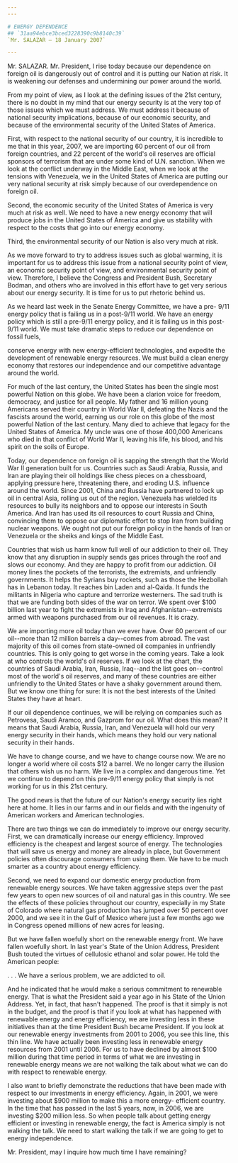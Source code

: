 ```yaml
---
---

# ENERGY DEPENDENCE
## `31aa94ebce3bced3228390c9b8140c39`
`Mr. SALAZAR — 18 January 2007`

---
```



Mr. SALAZAR. Mr. President, I rise today because our dependence on 
foreign oil is dangerously out of control and it is putting our Nation 
at risk. It is weakening our defenses and undermining our power around 
the world.

From my point of view, as I look at the defining issues of the 21st 
century, there is no doubt in my mind that our energy security is at 
the very top of those issues which we must address. We must address it 
because of national security implications, because of our economic 
security, and because of the environmental security of the United 
States of America.

First, with respect to the national security of our country, it is 
incredible to me that in this year, 2007, we are importing 60 percent 
of our oil from foreign countries, and 22 percent of the world's oil 
reserves are official sponsors of terrorism that are under some kind of 
U.N. sanction. When we look at the conflict underway in the Middle 
East, when we look at the tensions with Venezuela, we in the United 
States of America are putting our very national security at risk simply 
because of our overdependence on foreign oil.

Second, the economic security of the United States of America is very 
much at risk as well. We need to have a new energy economy that will 
produce jobs in the United States of America and give us stability with 
respect to the costs that go into our energy economy.

Third, the environmental security of our Nation is also very much at 
risk.

As we move forward to try to address issues such as global warming, 
it is important for us to address this issue from a national security 
point of view, an economic security point of view, and environmental 
security point of view. Therefore, I believe the Congress and President 
Bush, Secretary Bodman, and others who are involved in this effort have 
to get very serious about our energy security. It is time for us to put 
rhetoric behind us.

As we heard last week in the Senate Energy Committee, we have a pre-
9/11 energy policy that is failing us in a post-9/11 world. We have an 
energy policy which is still a pre-9/11 energy policy, and it is 
failing us in this post-9/11 world. We must take dramatic steps to 
reduce our dependence on fossil fuels,


conserve energy with new energy-efficient technologies, and expedite 
the development of renewable energy resources. We must build a clean 
energy economy that restores our independence and our competitive 
advantage around the world.

For much of the last century, the United States has been the single 
most powerful Nation on this globe. We have been a clarion voice for 
freedom, democracy, and justice for all people. My father and 16 
million young Americans served their country in World War II, defeating 
the Nazis and the fascists around the world, earning us our role on 
this globe of the most powerful Nation of the last century. Many died 
to achieve that legacy for the United States of America. My uncle was 
one of those 400,000 Americans who died in that conflict of World War 
II, leaving his life, his blood, and his spirit on the soils of Europe.

Today, our dependence on foreign oil is sapping the strength that the 
World War II generation built for us. Countries such as Saudi Arabia, 
Russia, and Iran are playing their oil holdings like chess pieces on a 
chessboard, applying pressure here, threatening there, and eroding U.S. 
influence around the world. Since 2001, China and Russia have partnered 
to lock up oil in central Asia, rolling us out of the region. Venezuela 
has wielded its resources to bully its neighbors and to oppose our 
interests in South America. And Iran has used its oil resources to 
court Russia and China, convincing them to oppose our diplomatic effort 
to stop Iran from building nuclear weapons. We ought not put our 
foreign policy in the hands of Iran or Venezuela or the sheiks and 
kings of the Middle East.

Countries that wish us harm know full well of our addiction to their 
oil. They know that any disruption in supply sends gas prices through 
the roof and slows our economy. And they are happy to profit from our 
addiction. Oil money lines the pockets of the terrorists, the 
extremists, and unfriendly governments. It helps the Syrians buy 
rockets, such as those the Hezbollah has in Lebanon today. It reaches 
bin Laden and al-Qaida. It funds the militants in Nigeria who capture 
and terrorize westerners. The sad truth is that we are funding both 
sides of the war on terror. We spent over $100 billion last year to 
fight the extremists in Iraq and Afghanistan--extremists armed with 
weapons purchased from our oil revenues. It is crazy.

We are importing more oil today than we ever have. Over 60 percent of 
our oil--more than 12 million barrels a day--comes from abroad. The 
vast majority of this oil comes from state-owned oil companies in 
unfriendly countries. This is only going to get worse in the coming 
years. Take a look at who controls the world's oil reserves. If we look 
at the chart, the countries of Saudi Arabia, Iran, Russia, Iraq--and 
the list goes on--control most of the world's oil reserves, and many of 
these countries are either unfriendly to the United States or have a 
shaky government around them. But we know one thing for sure: It is not 
the best interests of the United States they have at heart.

If our oil dependence continues, we will be relying on companies such 
as Petrovesa, Saudi Aramco, and Gazprom for our oil. What does this 
mean? It means that Saudi Arabia, Russia, Iran, and Venezuela will hold 
our very energy security in their hands, which means they hold our very 
national security in their hands.

We have to change course, and we have to change course now. We are no 
longer a world where oil costs $12 a barrel. We no longer carry the 
illusion that others wish us no harm. We live in a complex and 
dangerous time. Yet we continue to depend on this pre-9/11 energy 
policy that simply is not working for us in this 21st century.

The good news is that the future of our Nation's energy security lies 
right here at home. It lies in our farms and in our fields and with the 
ingenuity of American workers and American technologies.

There are two things we can do immediately to improve our energy 
security. First, we can dramatically increase our energy efficiency. 
Improved efficiency is the cheapest and largest source of energy. The 
technologies that will save us energy and money are already in place, 
but Government policies often discourage consumers from using them. We 
have to be much smarter as a country about energy efficiency.

Second, we need to expand our domestic energy production from 
renewable energy sources. We have taken aggressive steps over the past 
few years to open new sources of oil and natural gas in this country. 
We see the effects of these policies throughout our country, especially 
in my State of Colorado where natural gas production has jumped over 50 
percent over 2000, and we see it in the Gulf of Mexico where just a few 
months ago we in Congress opened millions of new acres for leasing.

But we have fallen woefully short on the renewable energy front. We 
have fallen woefully short. In last year's State of the Union Address, 
President Bush touted the virtues of cellulosic ethanol and solar 
power. He told the American people:




 . . . We have a serious problem, we are addicted to oil.


And he indicated that he would make a serious commitment to renewable 
energy. That is what the President said a year ago in his State of the 
Union Address. Yet, in fact, that hasn't happened. The proof is that it 
simply is not in the budget, and the proof is that if you look at what 
has happened with renewable energy and energy efficiency, we are 
investing less in these initiatives than at the time President Bush 
became President. If you look at our renewable energy investments from 
2001 to 2006, you see this line, this thin line. We have actually been 
investing less in renewable energy resources from 2001 until 2006. For 
us to have declined by almost $100 million during that time period in 
terms of what we are investing in renewable energy means we are not 
walking the talk about what we can do with respect to renewable energy.


I also want to briefly demonstrate the reductions that have been made 
with respect to our investments in energy efficiency. Again, in 2001, 
we were investing about $900 million to make this a more energy-
efficient country. In the time that has passed in the last 5 years, 
now, in 2006, we are investing $200 million less. So when people talk 
about getting energy efficient or investing in renewable energy, the 
fact is America simply is not walking the talk. We need to start 
walking the talk if we are going to get to energy independence.

Mr. President, may I inquire how much time I have remaining?
